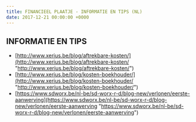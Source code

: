 ```yaml
---
title: FINANCIEEL PLAATJE - INFORMATIE EN TIPS (NL)
date: 2017-12-21 00:00:00 +0000
---
```

## INFORMATIE EN TIPS

* [http://www.xerius.be/blog/aftrekbare-kosten/](http://www.xerius.be/blog/aftrekbare-kosten/ "http://www.xerius.be/blog/aftrekbare-kosten/")
* [http://www.xerius.be/blog/kosten-boekhouder/](http://www.xerius.be/blog/kosten-boekhouder/ "http://www.xerius.be/blog/kosten-boekhouder/")
* [https://www.sdworx.be/nl-be/sd-worx-r-d/blog-new/verlonen/eerste-aanwerving](https://www.sdworx.be/nl-be/sd-worx-r-d/blog-new/verlonen/eerste-aanwerving "https://www.sdworx.be/nl-be/sd-worx-r-d/blog-new/verlonen/eerste-aanwerving")